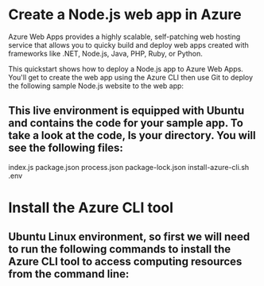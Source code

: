 # Create a Node.js web app in Azure

Azure Web Apps provides a highly scalable, self-patching web hosting service that allows you to quicky build and deploy web apps created with frameworks like .NET, Node.js, Java, PHP, Ruby, or Python.

This quickstart shows how to deploy a Node.js app to Azure Web Apps. You'll get to create the web app using the Azure CLI then use Git to deploy the following sample Node.js website to the web app:

## This live environment is equipped with Ubuntu and contains the code for your sample app. To take a look at the code, ls your directory. You will see the following files:



index.js			            	 package.json
process.json  						 package-lock.json
install-azure-cli.sh 		 			
.env               


# Install the Azure CLI tool

## Ubuntu Linux environment, so first we will need to run the following commands to install the Azure CLI tool to access computing resources from the command line:



